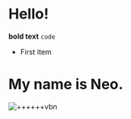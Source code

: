 # Hello!
**bold text**
`code`
- First item
# My name is Neo.

![
++++++vbn](https://www.gannett-cdn.com/-mm-/de0d29478c0d705010d1d45d3affdd90b9c411d9/c=0-138-2650-1629/local/-/media/2020/09/11/Portsmouth/ghows-SO-200819886-22a233c6.jpg?width=1600&height=800&fit=crop&format=pjpg&auto=webp)
